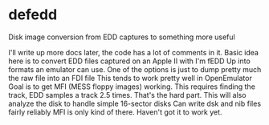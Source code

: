 defedd
======

Disk image conversion from EDD captures to something more useful

I'll write up more docs later, the code has a lot of comments in it.
Basic idea here is to convert EDD files captured on an Apple II with I'm fEDD Up into formats an emulator can use.
One of the options is just to dump pretty much the raw file into an FDI file
This tends to work pretty well in OpenEmulator
Goal is to get MFI (MESS floppy images) working.
This requires finding the track, EDD samples a track 2.5 times.
That's the hard part.
This will also analyze the disk to handle simple 16-sector disks
Can write dsk and nib files fairly reliably
MFI is only kind of there.  Haven't got it to work yet.
